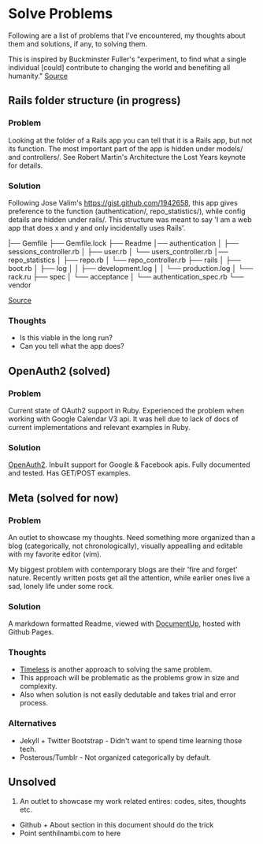# Solve Problems

Following are a list of problems that I've encountered, my thoughts about them and solutions, if any, to solving them.

This is inspired by Buckminster Fuller's "experiment, to find what a single individual [could] contribute to changing the world and benefiting all humanity." [Source](https://en.wikipedia.org/wiki/Buckminster_Fuller#Bankruptcy_and_depression)

## Rails folder structure (in progress)

### Problem

Looking at the folder of a Rails app you can tell that it is a Rails app, but not its function. The most important part of the app is hidden under models/ and controllers/. See Robert Martin's Architecture the Lost Years keynote for details.

### Solution

Following Jose Valim's https://gist.github.com/1942658, this app gives preference to the function (authentication/, repo_statistics/), while config details are hidden under rails/. This structure was meant to say 'I am a web app that does x and y and only incidentally uses Rails'.

|── Gemfile
├── Gemfile.lock
├── Readme
│── authentication
│   ├── sessions_controller.rb
│   ├── user.rb
│   └── users_controller.rb
│── repo_statistics
│   ├── repo.rb
│   └── repo_controller.rb
├── rails
│   ├── boot.rb
│   ├── log
│   │   ├── development.log
│   │   └── production.log
│   └── rack.ru
├── spec
│   └── acceptance
│   └── authentication_spec.rb
└── vendor

[Source](https://gist.github.com/2146566)

### Thoughts

* Is this viable in the long run?
* Can you tell what the app does?

## OpenAuth2 (solved)

### Problem

Current state of OAuth2 support in Ruby. Experienced the problem when working with Google Calendar V3 api. It was hell due to lack of docs of current implementations and relevant examples in Ruby.

### Solution

[OpenAuth2](http://senthilnambi.github.com/OpenAuth2). Inbuilt support for Google & Facebook apis. Fully documented and tested. Has GET/POST examples.

## Meta (solved for now)

### Problem

An outlet to showcase my thoughts. Need something more organized than a blog (categorically, not chronologically), visually appealling and editable with my favorite editor (vim).

My biggest problem with contemporary blogs are their 'fire and forget' nature. Recently written posts get all the attention, while earlier ones live a sad, lonely life under some rock.

### Solution

A markdown formatted Readme, viewed with [DocumentUp](http://documentup.com/#hosted), hosted with Github Pages.

### Thoughts

* [Timeless](http://timelessrepo.com/timeless) is another approach to solving the same problem.
* This approach will be problematic as the problems grow in size and complexity.
* Also when solution is not easily dedutable and takes trial and error process.

### Alternatives
 * Jekyll + Twitter Bootstrap - Didn't want to spend time learning those tech.
 * Posterous/Tumblr - Not organized categorically by default.

## Unsolved

1. An outlet to showcase my work related entires: codes, sites, thoughts etc.
  * Github + About section in this document should do the trick
  * Point senthilnambi.com to here
